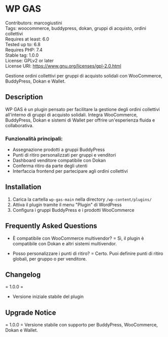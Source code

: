 # WP GAS
Contributors: marcogiustini  
Tags: woocommerce, buddypress, dokan, gruppi di acquisto, ordini collettivi  
Requires at least: 6.0  
Tested up to: 6.8  
Requires PHP: 7.4  
Stable tag: 1.0.0  
License: GPLv2 or later  
License URI: https://www.gnu.org/licenses/gpl-2.0.html  

Gestione ordini collettivi per gruppi di acquisto solidali con WooCommerce, BuddyPress, Dokan e Wallet.

## Description 

WP GAS è un plugin pensato per facilitare la gestione degli ordini collettivi all'interno di gruppi di acquisto solidali. Integra WooCommerce, BuddyPress, Dokan e sistemi di Wallet per offrire un'esperienza fluida e collaborativa.

### Funzionalità principali:
- Assegnazione prodotti a gruppi BuddyPress
- Punti di ritiro personalizzati per gruppi e venditori
- Dashboard venditore compatibile con Dokan
- Conferma ritiro da parte degli utenti
- Interfaccia frontend per partecipare agli ordini collettivi

## Installation 

1. Carica la cartella `wp-gas-main` nella directory `/wp-content/plugins/`
2. Attiva il plugin tramite il menu "Plugin" di WordPress
3. Configura i gruppi BuddyPress e i prodotti WooCommerce

## Frequently Asked Questions 

- È compatibile con WooCommerce multivendor? =
Sì, il plugin è compatibile con Dokan e altri sistemi multivendor.

- Posso personalizzare i punti di ritiro? =
Certo. Puoi definire punti di ritiro globali, per gruppo o per venditore.

## Changelog 

= 1.0.0 =
* Versione iniziale stabile del plugin

## Upgrade Notice 

= 1.0.0 =
Versione stabile con supporto per BuddyPress, WooCommerce, Dokan e Wallet.
